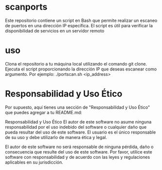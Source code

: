 # scanports
Este repositorio contiene un script en Bash que permite realizar un escaneo 
de puertos en una dirección IP específica. El script es útil para verificar 
la disponibilidad de servicios en un servidor remoto

# uso 
Clona el repositorio a tu máquina local utilizando el comando git clone.
Ejecuta el script proporcionando la dirección IP que deseas escanear como argumento. Por ejemplo:
  ./portscan.sh <ip_address>
  

# Responsabilidad y Uso Ético

Por supuesto, aquí tienes una sección de "Responsabilidad y Uso Ético" que puedes agregar a tu README.md:

Responsabilidad y Uso Ético
El autor de este software no asume ninguna responsabilidad por el uso indebido del software o 
cualquier daño que pueda resultar del uso de este software. El usuario es el único responsable de su uso y debe utilizarlo de manera ética y legal.

El autor de este software no será responsable de ninguna pérdida, daño o consecuencia que resulte del 
uso de este software. Por favor, utilice este software con responsabilidad y de acuerdo con las leyes y regulaciones aplicables en su jurisdicción.
